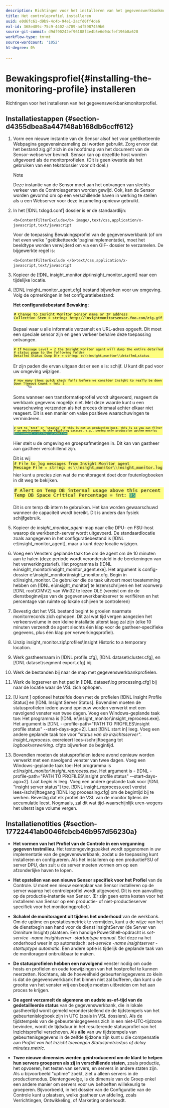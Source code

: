 ```yaml
---
description: Richtingen voor het installeren van het gegevenswerkbankmonitorprofiel.
title: Het controleprofiel installeren
uuid: e0d6fc61-d9b9-4c4b-94e1-2acfd0ff4de6
exl-id: 368e489c-75c9-4402-a709-a4f5987459b6
source-git-commit: d9df90242ef96188f4e4b5e6d04cfef196b0a628
workflow-type: tm+mt
source-wordcount: '1052'
ht-degree: 0%

---
```


# Bewakingsprofiel{#installing-the-monitoring-profile} installeren

Richtingen voor het installeren van het gegevenswerkbankmonitorprofiel.

## Installatiestappen {#section-d4355dbea8a447f48ab168db6ccff612}

1. Vorm een nieuwe instantie van de Sensor alsof het voor geëtiketteerde Webpagina gegevensinzameling zal worden gebruikt. Zorg ervoor dat het bestand zig.gif zich in de hoofdmap van het document van de Sensor-webserver bevindt. Sensor kan op dezelfde host worden uitgevoerd als de monitorprofielen. (Dit is geen kwestie als het gebruiken van een tekstdossier voor dit doel.)

   >[!NOTE]
   >
   >Deze instantie van de Sensor moet aan het ontvangen van slechts verkeer van de Controleagenten worden gewijd. Ook, kan de Sensor worden gevormd om op een verschillende haven in werking te stellen als u een Webserver voor deze inzameling opnieuw gebruikt.

1. In het [!DNL txlogd.conf] dossier is er de standaardlijn:

   ```
   <b>ContentFilterExclude</b> image/,text/css,application/x-javascript,text/javascript
   ```

   Voor de toepassing Bewakingsprofiel van de gegevenswerkbank (of om het even welke &quot;geëtiketteerde&quot;paginaimplementatie), moet het beeldtype worden verwijderd om via een GIF- dossier te verzamelen. De bijgewerkte regel is:

   ```
   <b>ContentFilterExclude </b>text/css,application/x-javascript,text/javascript
   ```

1. Kopieer de [!DNL insight_monitor.zip/insight_monitor_agent] naar een tijdelijke locatie.
1. [!DNL insight_monitor_agent.cfg] bestand bijwerken voor uw omgeving. Volg de opmerkingen in het configuratiebestand:

   **Het configuratiebestand Bewaking:**

   ![](assets/monitor_agent_cfg_sensor.png)

   Bepaal waar u alle informatie verzamelt en URL-adres opgeeft. Dit moet een speciale sensor zijn en geen verkeer behalve deze toepassing ontvangen.

   ![](assets/monitor_agent_cfg_dump.png)

   Er zijn paden die ervan uitgaan dat er een e is: schijf. U kunt dit pad voor uw omgeving wijzigen.

   ![](assets/monitor_agent_cfg_quickcheck.png)

   Soms wanneer een transformatieprofiel wordt uitgevoerd, reageert de werkbank gegevens mogelijk niet. Met deze waarde kunt u een waarschuwing verzenden als het proces driemaal achter elkaar niet reageert. Dit is een manier om valse positieve waarschuwingen te verminderen.

   ![](assets/monitor_agent_cfg_groups.png)

   Hier stelt u de omgeving en groepsafmetingen in. Dit kan van gastheer aan gastheer verschillend zijn.

   Dit is wij ![](assets/monitor_agent_cfg_debug.png)hier kunt u precies zien wat de monitoragent doet door foutenlogboeken in dit weg te bekijken.

   ![](assets/monitor_agent_cfg_tempdb.png)

   Dit is om temp db intern te gebruiken. Het kan worden gewaarschuwd wanneer de capaciteit wordt bereikt. Dit is anders dan fysiek schijfgebruik.

1. Kopieer de *insight_monitor_agent*-map naar elke DPU- en FSU-host waarop de werkbench-server wordt uitgevoerd. De standaardlocatie zoals aangegeven in het configuratiebestand is [!DNL e:\insight_monitor_agent], maar u kunt deze locatie wijzigen.

1. Voeg een Vensters geplande taak toe om de agent om de 10 minuten aan te halen (deze periode wordt verondersteld in de berekeningen van het verwerkingstarief). Het programma is [!DNL e:insight_monitor/insight_monitor_agent.exe]. Het argument is config-dossier e:\insight_monitor\insight_monitor.cfg. Begin in e:\insight_monitor. De gebruiker die de taak uitvoert moet toestemming hebben om [!DNL e:\insight_monitor] te lezen/schrijven en het voorwerp [!DNL root\CIMV2] van Win32 te lezen OLE (vereist om de de dienstbeginwijze van de gegevenswerkbankserver te verifiëren en het percentage van ruimte op lokale schijven te controleren)

1. Bevestig dat het VSL bestand begint te groeien naarmate monitorrecords zich ophopen. Dit zal wat tijd vergen aangezien het verkeersvolume in een kleine installatie uiterst laag zal zijn (elke 10 minuten verzendt de agent slechts één klap voor de gastheer-specifieke gegevens, plus één klap per verwerkingsprofiel).
1. Unzip insight_monitor.zip\profiles\Insight Historic to a temporary location.
1. Werk gastheernaam in [!DNL profile.cfg], [!DNL dataset\cluster.cfg], en [!DNL dataset\segment export.cfg] bij.

1. Werk de bestanden bij naar de map met gegevenswerkbankprofielen.
1. Werk de logserver en het pad in [!DNL dataset\log processing.cfg] bij naar de locatie waar de VSL zich ophopen.
1. [U kunt ] optioneel hetzelfde doen met de profielen  [!DNL Insight Profile Status] en  [!DNL Insight Server Status]. Bovendien moeten de statusprofielen iedere avond opnieuw worden verwerkt met een navolgend venster van twee dagen. Voeg een Windows-geplande taak toe: Het programma is [!DNL e:\insight_monitor\insight_reprocess.exe]. Het argument is [!DNL --profile-path="PATH TO PROFILES\insight profile status" --start-days-ago=2]. Laat [!DNL start in] leeg. Voeg een andere geplande taak toe voor *&quot;status van de inzichtsserver&quot;*. *insight_reprocess.* exereieert lees-/schrijftoegang tot  *logboekverwerking.* cfgto bijwerken de begintijd.

1. Bovendien moeten de statusprofielen iedere avond opnieuw worden verwerkt met een navolgend venster van twee dagen. Voeg een Windows-geplande taak toe: Het programma is *e:\insight_monitor\insight_reprocess.exe*. Het argument is - [!DNL -profile-path="PATH TO PROFILES\insight profile status" --start-days-ago=2]. Laat *begin in* leeg. Voeg een andere geplande taak voor [!DNL "insight server status"] toe. [!DNL insight_reprocess.exe] vereist lees-/schrijftoegang  [!DNL log processing.cfg] om de begintijd bij te werken. Bevestig dat elk profiel de VSL van de monitor tijdens de accumulatie leest. Nogmaals, zal dit wat tijd-waarschijnlijk uren-wegens het uiterst lage volume vergen.

## Installatienotities {#section-17722441ab0046fcbcb46b957d56230a}

* **Het vormen van het Profiel van de Controle in een vergunning gegeven testmilieu**. Het testomgevingspakket wordt opgenomen in uw implementatie van de gegevenswerkbank, zodat u de toepassing kunt installeren en configureren. Als het installeren op een productieFSU of server DPU, dan zult u de server moeten vormen om op een afzonderlijke haven te lopen.
* **Het opstellen van een nieuwe Sensor specifiek voor het Profiel** van de Controle. U moet een nieuw exemplaar van Sensor installeren op de server waarop het controleprofiel wordt uitgevoerd. Dit is een aanvulling op de productie-instantie van Sensor. (Er zijn geen extra kosten voor het installeren van Sensor op een productie- of niet-productieserver specifiek voor het monitoringprofiel.)
* **Schakel de monitoragent uit tijdens het onderhoud** van de werkbank. Om de uptime en prestatiesmetriek te vermijden, kunt u de wijze van het de dienstbegin aan hand voor de dienst InsightServer (de Server van Omniture Insight) plaatsen. Een handige PowerShell-opdracht is *set-service -name insightserver -startuptype manual*. Stel deze na het onderhoud weer in op automatisch: *set-service -name insightserver -startuptype automatic*. Een andere optie is tijdelijk de geplande taak van de monitoragent onbruikbaar te maken.
* **De statusprofielen hebben een navolgend** venster nodig om oude hosts en profielen en oude toewijzingen van het hostprofiel te kunnen neerzetten. Nochtans, als de hoeveelheid gebeurtenisgegevens zo klein is dat de gegevenswerkbank het binnen niet zal bufferen, dan kunt u de grootte van het venster vrij een beetje moeten uitbreiden om het aan proces te krijgen.
* **De agent verzamelt de algemene en oudste as-of-tijd van de gedetailleerde status** van de gegevenswerkbank, die in lokale gastheertijd wordt gemeld veronderstellend de de tijdstempels van het gebeurtenislogboek zijn in UTC (zoals in VSL dossiers). Als de tijdstempels van de gebeurtenisgegevens zich in een niet-UTC-tijdzone bevinden, wordt de tijdsduur in het resulterende statusprofiel van het Inzichtsprofiel verschoven. Als **alle** van uw tijdstempels van gebeurtenisgegevens in de zelfde tijdzone zijn kunt u die compensatie aan *Profiel van het Inzicht toevoegen Status\metrics\as of delay minutes.metric*.

* **Twee nieuwe dimensies werden geïntroduceerd om de klant te helpen hun servers groeperen als zij in verschillende staten**, zoals productie, het opvoeren, het testen van servers, en servers in andere staten zijn. Als u bijvoorbeeld &quot;uptime&quot; zoekt, ziet u alleen servers in de productiemodus. Dientengevolge, is de dimensie van de Groep enkel een andere manier om servers voor uw behoeften willekeurig te groeperen. Bijvoorbeeld, in het dossier van de Configuratie van de Controle kunt u plaatsen, welke gastheer uw afdeling, zoals Verrichtingen, Ontwikkeling, of Marketing onderhoudt.
